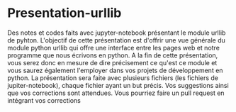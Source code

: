 # Presentation-urllib
Des notes et codes faits avec jupyter-notebook présentant le module urllib de pyhton. L'objectif de cette présentation est d'offrir une vue générale du module python urllib qui offre une interface entre les pages web et notre programme que nous écrivons en python. A la fin de cette présentation, vous serez donc en mesure de dire précisement ce qu'est ce module et vous saurez également l'employer dans vos projets de développement en python. La présentation sera faite avec plusieurs fichiers (les fichiers de jupiter-notebook), chaque fichier ayant un but précis. Vos suggestions ainsi que vos corrections sont attendues. Vous pourriez faire un pull request en intégrant vos corrections
